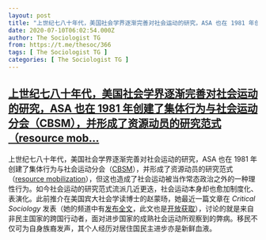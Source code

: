 ```yaml
---
layout: post
title: "上世纪七八十年代，美国社会学界逐渐完善对社会运动的研究，ASA 也在 1981 年创建了集体行为与社会运动分会（CBSM），并形成了资源动员的研究范式（resource mob..."
date: 2020-07-10T06:02:54.000Z
author: The Sociologist TG
from: https://t.me/thesoc/366
tags: [ The Sociologist TG ]
categories: [ The Sociologist TG ]
---
```

<!--1594360974000-->
[上世纪七八十年代，美国社会学界逐渐完善对社会运动的研究，ASA 也在 1981 年创建了集体行为与社会运动分会（CBSM），并形成了资源动员的研究范式（resource mob...](https://t.me/thesoc/366)
------

<div>
<p>上世纪七八十年代，美国社会学界逐渐完善对社会运动的研究，ASA 也在 1981 年创建了集体行为与社会运动分会（<a href="https://www.asanet.org/asa-communities/sections/collective-behavior-and-social-movements" target="_blank" rel="noopener" onclick="return confirm('Open this link?\n\n'+this.href);">CBSM</a>），并形成了资源动员的研究范式（<a href="https://en.wikipedia.org/wiki/Resource_mobilization" target="_blank" rel="noopener" onclick="return confirm('Open this link?\n\n'+this.href);">resource mobilization</a>），但这也造成了社会运动被当作常态政治之外的一种理性行为。如今社会运动的研究范式流派几近更迭，社会运动本身却也愈加制度化、表演化。此前推介在美国宾大社会学读博士的赵蒙旸，她最近一篇文章在 <i>Critical Sociology</i> 发表（她的频道中有<a href="https://t.me/gravitysworm/33" target="_blank" rel="noopener" onclick="return confirm('Open this link?\n\n'+this.href);">发布全文</a>，此文也是<a href="https://journals.sagepub.com/eprint/PT5WQDCES5YCPC8QGR4A/full" target="_blank" rel="noopener" onclick="return confirm('Open this link?\n\n'+this.href);">开放获取</a>），讨论的就是来自非民主国家的跨国行动者，面对进步国家的成熟社会运动所观察到的弊病。移民不仅可为自身族裔发声，其个人经历对居住国民主进步亦是新鲜血液。</p>
</div>
